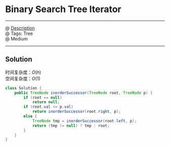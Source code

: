 # Binary Search Tree Iterator
------------------
@ [Description](https://leetcode.com/problems/binary-search-tree-iterator/)  
@ Tags: Tree  
@ Medium

------------------
## Solution
时间复杂度：$O(h)$  
空间复杂度：$O(1)$  
```java
class Solution {
    public TreeNode inorderSuccessor(TreeNode root, TreeNode p) {
        if (root == null)
            return null;
        if (root.val <= p.val)
            return inorderSuccessor(root.right, p);
        else {
            TreeNode tmp = inorderSuccessor(root.left, p);
            return (tmp != null) ? tmp : root;
        }
    }
}
```
